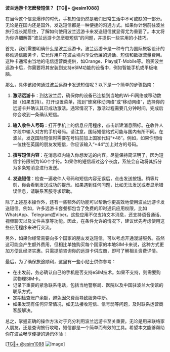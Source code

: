 **波兰远游卡怎麽發短信？【TG💪+ @esim1088】**

在当今这个信息爆炸的时代，手机短信仍然是我们日常生活中不可或缺的一部分。无论是在国内还是国外，发送短信都是一种便捷的沟通方式。如果你计划前往波兰旅行或长期居住，了解如何使用波兰远游卡来发送短信就显得尤为重要了。本文将为你详细解答“波兰远游卡怎麽發短信”的问题，并提供一些实用的小技巧。

首先，我们需要明确什么是波兰远游卡。波兰远游卡是一种专门为国际旅客设计的移动通信服务卡，它允许用户在波兰境内享受低廉的通话、短信和数据流量费用。这种卡通常由当地的电信运营商提供，如Orange、Play或T-Mobile等。购买波兰远游卡后，你需要将其安装到支持eSIM功能的设备中，例如智能手机或平板电脑。

那么，具体该如何通过波兰远游卡发送短信呢？以下是一个简单的步骤指南：

1. **激活远游卡**：到达波兰后，确保你的设备已连接到当地的Wi-Fi网络或移动数据（如果支持）。打开设置菜单，找到“蜂窝移动网络”或“移动网络”，选择你的远游卡并确认其已成功激活。通常情况下，激活过程需要几分钟时间，完成后你会收到一条确认短信。

2. **输入收件人号码**：打开手机上的信息应用程序，点击新建消息图标。在收件人字段中输入对方的手机号码。请注意，国际短信格式可能与国内有所不同。在波兰，发送国际短信时需要在号码前加上国家代码“+48”。例如，如果你想给一位住在英国的朋友发短信，你应该输入“+44”加上对方的号码。

3. **撰写短信内容**：在消息框内输入你想发送的内容。尽量保持简洁明了，因为短信字符限制为160个字符。如果你的短信超过这个长度，系统会自动将其拆分为多条短消息进行发送。

4. **发送短信**：检查一遍收件人号码和短信内容无误后，点击发送按钮。稍等片刻，你会看到发送成功的提示。如果遇到任何问题，比如无法发送或者显示错误信息，请联系客服寻求帮助。

除了上述基本操作外，还有一些额外的功能可以帮助你更高效地使用波兰远游卡发送短信。例如，许多远游卡套餐都包含了免费的即时通讯应用权限，比如WhatsApp、Telegram或Viber。这些应用不仅支持文本消息，还支持语音通话、视频聊天以及文件共享等功能。因此，在条件允许的情况下，建议优先考虑使用这些应用程序来进行交流。

另外，如果你经常需要向多个国家的朋友发送短信，可以考虑开通漫游服务。虽然这可能会产生额外费用，但相比单独购买每个国家的本地SIM卡来说，这种方式更加方便且经济实惠。只需提前咨询你的远游卡供应商，即可了解相关资费详情。

最后，为了确保旅途顺利，这里有一些小贴士供你参考：
- 在出发前，务必确认自己的手机是否支持eSIM技术。如果不支持，则需要购买物理SIM卡。
- 记录下重要的紧急联系电话，包括当地警察局、医院以及中国驻波兰大使馆的联系方式。
- 定期检查账户余额，避免因欠费而导致服务中断。
- 如果发现有任何异常情况，如无法接收短信、信号弱等问题，及时联系运营商客服解决。

总之，掌握正确的操作方法对于充分利用波兰远游卡至关重要。无论是用来联络家人朋友，还是查询旅行攻略，短信都是一个简单而有效的工具。希望本文能够帮助你在波兰畅享便捷的通讯体验！

[[TG💪+ @esim1088](https://t.me/s/esim1088) ![Image](https://i.postimg.cc/4NQfJmqS/Snipaste-2025-05-13-00-14-12.png)]